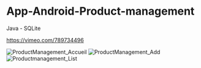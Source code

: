# App-Android-Product-management
Java - SQLite

https://vimeo.com/789734496

![ProductManagement_Accueil](https://user-images.githubusercontent.com/97309449/212729572-c385b023-256c-4d86-bd08-a76c28cdd5fe.jpg)
![ProductManagement_Add](https://user-images.githubusercontent.com/97309449/212729574-844057fa-389b-489f-a938-e9de74906ccd.jpg)
![Productmanagement_List](https://user-images.githubusercontent.com/97309449/212729577-de2bce39-2b47-4b5c-befb-52f3964229f3.jpg)
